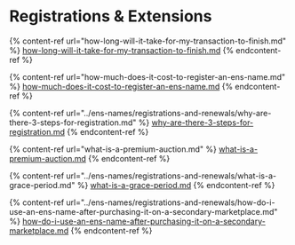 # Registrations & Extensions

{% content-ref url="how-long-will-it-take-for-my-transaction-to-finish.md" %}
[how-long-will-it-take-for-my-transaction-to-finish.md](how-long-will-it-take-for-my-transaction-to-finish.md)
{% endcontent-ref %}

{% content-ref url="how-much-does-it-cost-to-register-an-ens-name.md" %}
[how-much-does-it-cost-to-register-an-ens-name.md](how-much-does-it-cost-to-register-an-ens-name.md)
{% endcontent-ref %}

{% content-ref url="../ens-names/registrations-and-renewals/why-are-there-3-steps-for-registration.md" %}
[why-are-there-3-steps-for-registration.md](../ens-names/registrations-and-renewals/why-are-there-3-steps-for-registration.md)
{% endcontent-ref %}

{% content-ref url="what-is-a-premium-auction.md" %}
[what-is-a-premium-auction.md](what-is-a-premium-auction.md)
{% endcontent-ref %}

{% content-ref url="../ens-names/registrations-and-renewals/what-is-a-grace-period.md" %}
[what-is-a-grace-period.md](../ens-names/registrations-and-renewals/what-is-a-grace-period.md)
{% endcontent-ref %}

{% content-ref url="../ens-names/registrations-and-renewals/how-do-i-use-an-ens-name-after-purchasing-it-on-a-secondary-marketplace.md" %}
[how-do-i-use-an-ens-name-after-purchasing-it-on-a-secondary-marketplace.md](../ens-names/registrations-and-renewals/how-do-i-use-an-ens-name-after-purchasing-it-on-a-secondary-marketplace.md)
{% endcontent-ref %}
